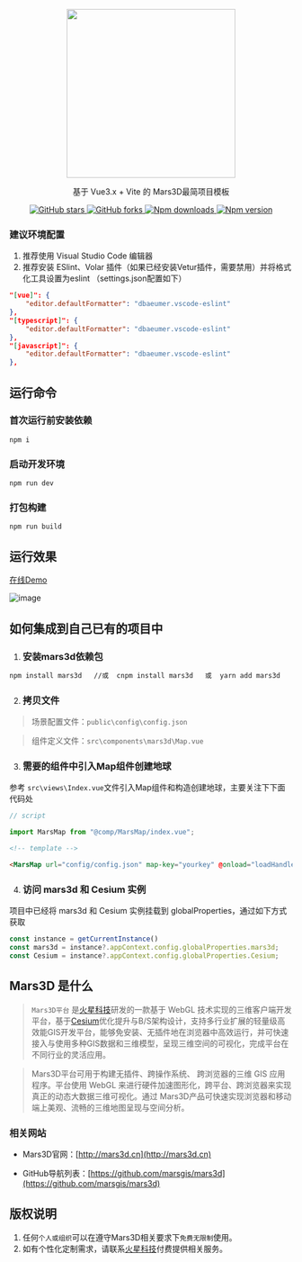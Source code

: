 <p align="center">
<img src="https://mars3d.cn/logo.png" width="300px" />
</p>

<p align="center">基于 Vue3.x + Vite 的 Mars3D最简项目模板</p>

<p align="center">
<a target="_black" href="https://github.com/marsgis/mars3d">
<img alt="GitHub stars" src="https://img.shields.io/github/stars/marsgis/mars3d?style=flat&logo=github">
</a>
<a target="_black" href="https://github.com/marsgis/mars3d">
<img alt="GitHub forks" src="https://img.shields.io/github/forks/marsgis/mars3d?style=flat&logo=github">
</a>
<a target="_black" href="https://www.npmjs.com/package/mars3d">
<img alt="Npm downloads" src="https://img.shields.io/npm/dt/mars3d?style=flat&logo=npm">
</a>
<a target="_black" href="https://www.npmjs.com/package/mars3d">
<img alt="Npm version" src="https://img.shields.io/npm/v/mars3d.svg?style=flat&logo=npm&label=version"/>
</a>
</p>



### 建议环境配置

1. 推荐使用 Visual Studio Code 编辑器
2. 推荐安装 ESlint、Volar 插件（如果已经安装Vetur插件，需要禁用）并将格式化工具设置为eslint （settings.json配置如下）

```json
"[vue]": {
    "editor.defaultFormatter": "dbaeumer.vscode-eslint"
},
"[typescript]": {
    "editor.defaultFormatter": "dbaeumer.vscode-eslint"
},
"[javascript]": {
    "editor.defaultFormatter": "dbaeumer.vscode-eslint"
},
```

## 运行命令

### 首次运行前安装依赖

```
npm i
```

### 启动开发环境

```
npm run dev
```

### 打包构建

```
npm run build
```

## 运行效果 
 [在线Demo](http://mars3d.cn/project/vue-template/)  

 ![image](https://mars3d.cn/project/vue-template/screenshot.jpg)


## 如何集成到自己已有的项目中
 
1. ### 安装mars3d依赖包
```bash
npm install mars3d   //或  cnpm install mars3d   或  yarn add mars3d
```

2. ### 拷贝文件
 > 场景配置文件：`public\config\config.json`

 > 组件定义文件：`src\components\mars3d\Map.vue`

3. ### 需要的组件中引入Map组件创建地球 

 参考 `src\views\Index.vue`文件引入Map组件和构造创建地球，主要关注下下面代码处

```javascript
// script

import MarsMap from "@comp/MarsMap/index.vue";
```

```html
<!-- template -->

<MarsMap url="config/config.json" map-key="yourkey" @onload="loadHandler" />
```

4. ### 访问 mars3d 和 Cesium 实例

项目中已经将 mars3d 和 Cesium 实例挂载到 globalProperties，通过如下方式获取

```javascript
const instance = getCurrentInstance()
const mars3d = instance?.appContext.config.globalProperties.mars3d;
const Cesium = instance?.appContext.config.globalProperties.Cesium;
```

 
## Mars3D 是什么 
>  `Mars3D平台` 是[火星科技](http://marsgis.cn/)研发的一款基于 WebGL 技术实现的三维客户端开发平台，基于[Cesium](https://cesium.com/cesiumjs/)优化提升与B/S架构设计，支持多行业扩展的轻量级高效能GIS开发平台，能够免安装、无插件地在浏览器中高效运行，并可快速接入与使用多种GIS数据和三维模型，呈现三维空间的可视化，完成平台在不同行业的灵活应用。

 > Mars3D平台可用于构建无插件、跨操作系统、 跨浏览器的三维 GIS 应用程序。平台使用 WebGL 来进行硬件加速图形化，跨平台、跨浏览器来实现真正的动态大数据三维可视化。通过 Mars3D产品可快速实现浏览器和移动端上美观、流畅的三维地图呈现与空间分析。

### 相关网站 
- Mars3D官网：[http://mars3d.cn](http://mars3d.cn)  

- GitHub导航列表：[https://github.com/marsgis/mars3d](https://github.com/marsgis/mars3d)
 

## 版权说明
1. 任何`个人或组织`可以在遵守Mars3D相关要求下`免费无限制`使用。
2. 如有个性化定制需求，请联系[火星科技](http://mars3d.cn)付费提供相关服务。